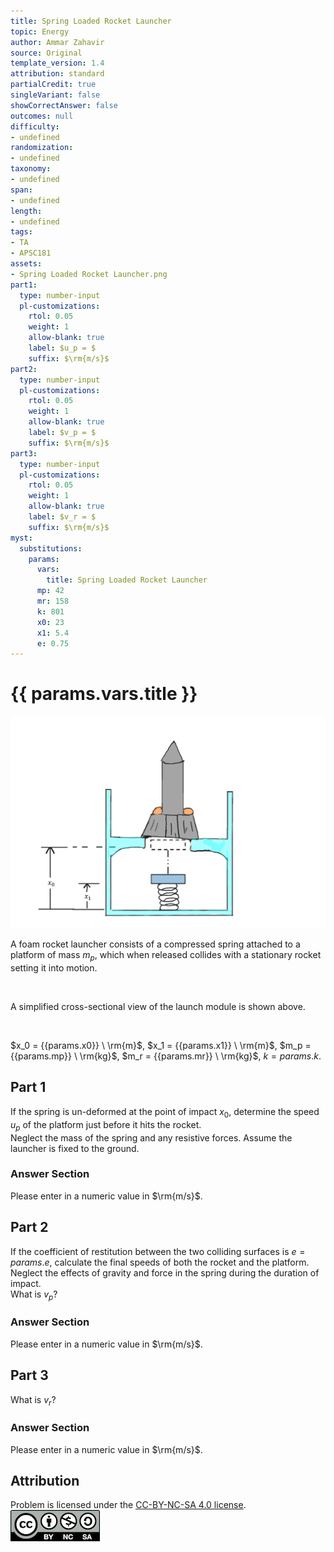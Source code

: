 ```yaml
---
title: Spring Loaded Rocket Launcher
topic: Energy
author: Ammar Zahavir
source: Original
template_version: 1.4
attribution: standard
partialCredit: true
singleVariant: false
showCorrectAnswer: false
outcomes: null
difficulty:
- undefined
randomization:
- undefined
taxonomy:
- undefined
span:
- undefined
length:
- undefined
tags:
- TA
- APSC181
assets:
- Spring Loaded Rocket Launcher.png
part1:
  type: number-input
  pl-customizations:
    rtol: 0.05
    weight: 1
    allow-blank: true
    label: $u_p = $
    suffix: $\rm{m/s}$
part2:
  type: number-input
  pl-customizations:
    rtol: 0.05
    weight: 1
    allow-blank: true
    label: $v_p = $
    suffix: $\rm{m/s}$
part3:
  type: number-input
  pl-customizations:
    rtol: 0.05
    weight: 1
    allow-blank: true
    label: $v_r = $
    suffix: $\rm{m/s}$
myst:
  substitutions:
    params:
      vars:
        title: Spring Loaded Rocket Launcher
      mp: 42
      mr: 158
      k: 801
      x0: 23
      x1: 5.4
      e: 0.75
---
```

# {{ params.vars.title }}
<img src="Spring Loaded Rocket Launcher.png" width=800>

A foam rocket launcher consists of a compressed spring attached to a platform of mass $m_p$, which when released collides with a stationary rocket setting it into motion.

<br>

A simplified cross-sectional view of the launch module is shown above.

<br>

$x_0 = {{params.x0}} \ \rm{m}$, $x_1 = {{params.x1}} \ \rm{m}$, $m_p = {{params.mp}} \ \rm{kg}$, $m_r = {{params.mr}} \ \rm{kg}$, $k = {{params.k}}$.

## Part 1

If the spring is un-deformed at the point of impact $x_0$, determine the speed $u_p$ of the platform just before it hits the rocket.
<br>
Neglect the mass of the spring and any resistive forces. Assume the launcher is fixed to the ground.

### Answer Section

Please enter in a numeric value in $\rm{m/s}$.

## Part 2

If the coefficient of restitution between the two colliding surfaces is $e = {{params.e}}$, calculate the final speeds of both the rocket and the platform.
<br>
Neglect the effects of gravity and force in the spring during the duration of impact.
<br>
What is $v_p$?

### Answer Section

Please enter in a numeric value in $\rm{m/s}$.

## Part 3

What is $v_r$?

### Answer Section

Please enter in a numeric value in $\rm{m/s}$.

## Attribution

Problem is licensed under the [CC-BY-NC-SA 4.0 license](https://creativecommons.org/licenses/by-nc-sa/4.0/).<br> ![The Creative Commons 4.0 license requiring attribution-BY, non-commercial-NC, and share-alike-SA license.](https://raw.githubusercontent.com/firasm/bits/master/by-nc-sa.png)